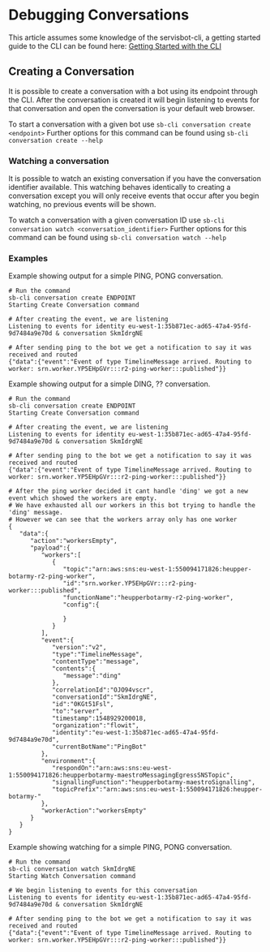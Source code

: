 # Debugging Conversations
This article assumes some knowledge of the servisbot-cli, a getting started guide to the CLI can be found here: [Getting Started with the CLI](https://github.com/servisbot/documentation/blob/master/getting-started-cli.md)

## Creating a Conversation
It is possible to create a conversation with a bot using its endpoint through the CLI. After the conversation is created it will begin listening to events for that conversation and open the conversation is your default web browser.

To start a conversation with a given bot use ```sb-cli conversation create <endpoint>```
Further options for this command can be found using ```sb-cli conversation create --help```

### Watching a conversation
It is possible to watch an existing conversation if you have the conversation identifier available. This watching behaves identically to creating a conversation except you will only receive events that occur after you begin watching, no previous events will be shown.

To watch a conversation with a given conversation ID use ```sb-cli conversation watch <conversation_identifier>```
Further options for this command can be found using ```sb-cli conversation watch --help```

### Examples

Example showing output for a simple PING, PONG conversation.
```
# Run the command
sb-cli conversation create ENDPOINT
Starting Create Conversation command

# After creating the event, we are listening
Listening to events for identity eu-west-1:35b871ec-ad65-47a4-95fd-9d7484a9e70d & conversation SkmIdrgNE

# After sending ping to the bot we get a notification to say it was received and routed
{"data":{"event":"Event of type TimelineMessage arrived. Routing to worker: srn.worker.YP5EHpGVr:::r2-ping-worker:::published"}}
```

Example showing output for a simple DING, ?? conversation.
``` 
# Run the command
sb-cli conversation create ENDPOINT
Starting Create Conversation command

# After creating the event, we are listening
Listening to events for identity eu-west-1:35b871ec-ad65-47a4-95fd-9d7484a9e70d & conversation SkmIdrgNE

# After sending ping to the bot we get a notification to say it was received and routed
{"data":{"event":"Event of type TimelineMessage arrived. Routing to worker: srn.worker.YP5EHpGVr:::r2-ping-worker:::published"}}

# After the ping worker decided it cant handle 'ding' we got a new event which showed the workers are empty.
# We have exhausted all our workers in this bot trying to handle the 'ding' message. 
# However we can see that the workers array only has one worker
{
   "data":{
      "action":"workersEmpty",
      "payload":{
         "workers":[
            {
               "topic":"arn:aws:sns:eu-west-1:550094171826:heupper-botarmy-r2-ping-worker",
               "id":"srn.worker.YP5EHpGVr:::r2-ping-worker:::published",
               "functionName":"heupperbotarmy-r2-ping-worker",
               "config":{

               }
            }
         ],
         "event":{
            "version":"v2",
            "type":"TimelineMessage",
            "contentType":"message",
            "contents":{
               "message":"ding"
            },
            "correlationId":"OJO94vscr",
            "conversationId":"SkmIdrgNE",
            "id":"0KGt51Fsl",
            "to":"server",
            "timestamp":1548929200018,
            "organization":"flowit",
            "identity":"eu-west-1:35b871ec-ad65-47a4-95fd-9d7484a9e70d",
            "currentBotName":"PingBot"
         },
         "environment":{
            "respondOn":"arn:aws:sns:eu-west-1:550094171826:heupperbotarmy-maestroMessagingEgressSNSTopic",
            "signallingFunction":"heupperbotarmy-maestroSignalling",
            "topicPrefix":"arn:aws:sns:eu-west-1:550094171826:heupper-botarmy-"
         },
         "workerAction":"workersEmpty"
      }
   }
}
```

Example showing watching for a simple PING, PONG conversation.
```
# Run the command
sb-cli conversation watch SkmIdrgNE
Starting Watch Conversation command

# We begin listening to events for this conversation
Listening to events for identity eu-west-1:35b871ec-ad65-47a4-95fd-9d7484a9e70d & conversation SkmIdrgNE

# After sending ping to the bot we get a notification to say it was received and routed
{"data":{"event":"Event of type TimelineMessage arrived. Routing to worker: srn.worker.YP5EHpGVr:::r2-ping-worker:::published"}}
```
